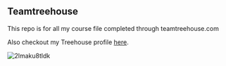 ## Teamtreehouse

This repo is for all my course file completed through teamtreehouse.com

Also checkout my Treehouse profile [here](https://teamtreehouse.com/ksenijaklimova).

![2lmaku8tldk](https://user-images.githubusercontent.com/40921711/42506737-689a5336-844b-11e8-8f80-5e4e35985dda.jpg)

